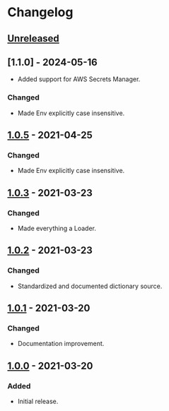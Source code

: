 # Changelog

## [Unreleased]

## [1.1.0] - 2024-05-16

-   Added support for AWS Secrets Manager.

### Changed

-   Made Env explicitly case insensitive.

## [1.0.5] - 2021-04-25

### Changed

-   Made Env explicitly case insensitive.

## [1.0.3] - 2021-03-23

### Changed

-   Made everything a Loader.

## [1.0.2] - 2021-03-23

### Changed

-   Standardized and documented dictionary source.

## [1.0.1] - 2021-03-20

### Changed

-   Documentation improvement.

## [1.0.0] - 2021-03-20

### Added

-   Initial release.

[unreleased]: https://github.com/mathandpencil/layered-settings/compare/v1.0.5..HEAD
[1.0.5]: https://github.com/mathandpencil/layered-settings/releases/tag/v1.0.5
[1.0.3]: https://github.com/mathandpencil/layered-settings/releases/tag/v1.0.3
[1.0.2]: https://github.com/mathandpencil/layered-settings/releases/tag/v1.0.2
[1.0.1]: https://github.com/mathandpencil/layered-settings/releases/tag/v1.0.1
[1.0.0]: https://github.com/mathandpencil/layered-settings/releases/tag/v1.0.0
